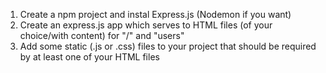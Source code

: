 1. Create a npm project and instal Express.js (Nodemon if you want)
1. Create an express.js app which serves to HTML files (of your choice/with content) for "/" and "users"
1. Add some static (.js or .css) files to your project that should be required by at least one of your HTML files